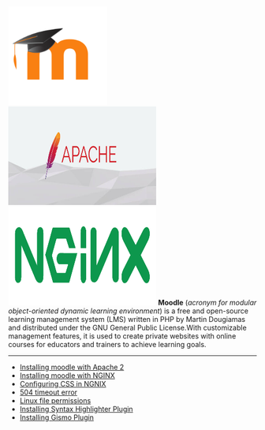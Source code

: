 <img src="/images/moodlelogo.png" width="200" height="200"/>  &emsp; <img src="/images/apache2.jpeg" height="200" width="300"/> &emsp; <img src="/images/NGINX.png" height="200" width="300"/>
**Moodle** (_acronym for modular object-oriented dynamic learning environment_) is a free and open-source learning management system (LMS) written in PHP by Martin Dougiamas and distributed under the GNU General Public License.With customizable management features, it is used to create private websites with online courses for educators and trainers to achieve learning goals.
***
* [Installing moodle with Apache 2](/installing_moodle_with_Apache2.md)
* [Installing moodle with NGINX](/installing_moodle_with_NGINX.md)
* [Configuring CSS in NGNIX](/nginx_confrigution_for_CSS.md)
* [504 timeout error](/504_timeout_error_while_installing.md)
* [Linux file permissions](/changing_file_permissions.md)
* [Installing Syntax Highlighter Plugin](/Installing_syntax_highlighter)
* [Installing Gismo Plugin](/Installing_gizmos.md)




